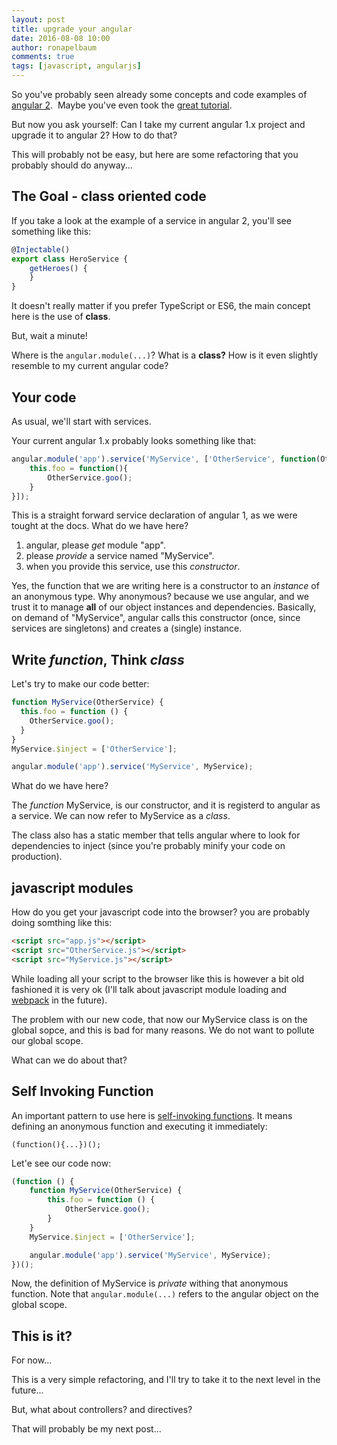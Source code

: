 ```yaml
---
layout: post
title: upgrade your angular
date: 2016-08-08 10:00
author: ronapelbaum
comments: true
tags: [javascript, angularjs]
---
```

So you've probably seen already some concepts and code examples of [angular 2](https://angular.io/). 
Maybe you've even took the [great tutorial](https://angular.io/docs/ts/latest/tutorial/).

But now you ask yourself: Can I take my current angular 1.x project and upgrade it to angular 2? How to do that?

This will probably not be easy, but here are some refactoring that you probably should do anyway...

## The Goal - class oriented code
If you take a look at the example of a service in angular 2, you'll see something like this:

```typescript
@Injectable()
export class HeroService {
    getHeroes() {
    }
}
```

It doesn't really matter if you prefer TypeScript or ES6, the main concept here is the use of **class**.

But, wait a minute!

Where is the `angular.module(...)`? What is a **class?** How is it even slightly resemble to my current angular code?

## Your code
As usual, we'll start with services.

Your current angular 1.x probably looks something like that:

```javascript
angular.module('app').service('MyService', ['OtherService', function(OtherService){
    this.foo = function(){
        OtherService.goo();
    }
}]);
```

This is a straight forward service declaration of angular 1, as we were tought at the docs. What do we have here?
1. angular, please *get* module "app".
2. please *provide* a service named "MyService".
3. when you provide this service, use this *constructor*.

Yes, the function that we are writing here is a constructor to an *instance* of an anonymous type. 
Why anonymous? because we use angular, and we trust it to manage **all** of our object instances and dependencies. 
Basically, on demand of "MyService", angular calls this constructor (once, since services are singletons) and creates a (single) instance.

## Write *function*, Think *class*
Let's try to make our code better:

```javascript
function MyService(OtherService) {
  this.foo = function () {
    OtherService.goo();
  }
}
MyService.$inject = ['OtherService'];

angular.module('app').service('MyService', MyService);
```

What do we have here?

The *function* MyService, is our constructor, and it is registerd to angular as a service. We can now refer to MyService as a *class*.

The class also has a static member that tells angular where to look for dependencies to inject (since you're probably minify your code on production).

## javascript modules
How do you get your javascript code into the browser? you are probably doing somthing like this:
```html
<script src="app.js"></script>
<script src="OtherService.js"></script>
<script src="MyService.js"></script>
```

While loading all your script to the browser like this is however a bit old fashioned it is very ok (I'll talk about javascript module loading and [webpack](https://webpack.github.io/) in the future).

The problem with our new code, that now our MyService class is on the global sopce, and this is bad for many reasons. We do not want to pollute our global scope.

What can we do about that?

## Self Invoking Function
An important pattern to use here is [self-invoking functions](http://www.w3schools.com/js/js_function_definition.asp). It means defining an anonymous function and executing it immediately:

`(function(){...})();`

Let'e see our code now:
```javascript
(function () {
    function MyService(OtherService) {
        this.foo = function () {
            OtherService.goo();
        }
    }
    MyService.$inject = ['OtherService'];

    angular.module('app').service('MyService', MyService);
})();
```

Now, the definition of MyService is *private* withing that anonymous function. Note that `angular.module(...)` refers to the angular object on the global scope.

## This is it?
For now...

This is a very simple refactoring, and I'll try to take it to the next level in the future...

But, what about controllers? and directives?

That will probably be my next post...


